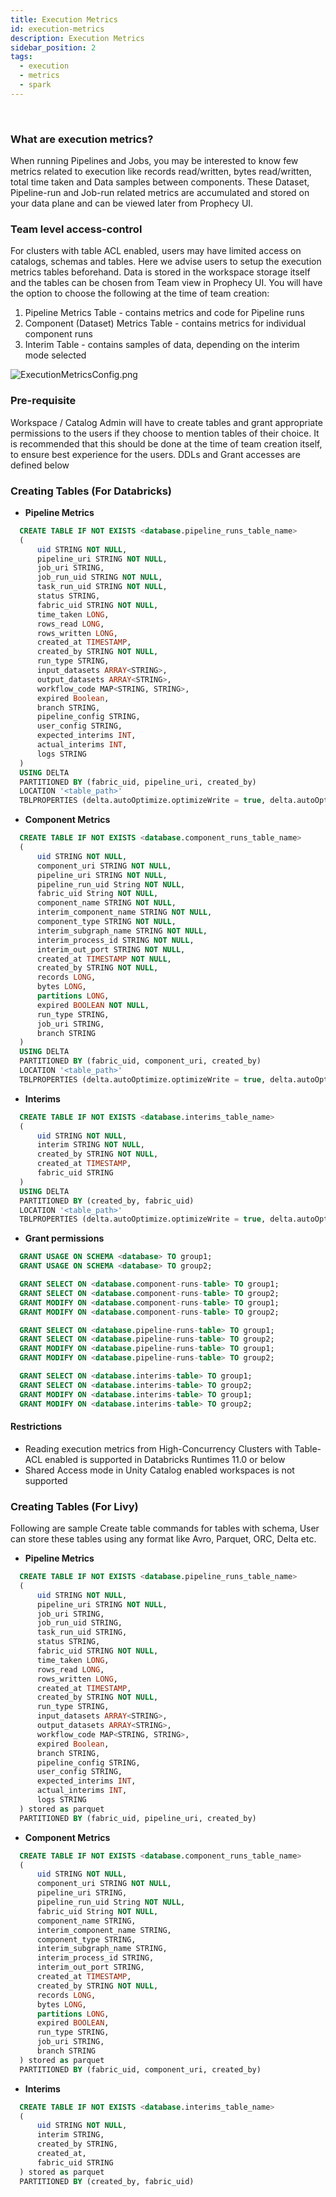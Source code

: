 ```yaml
---
title: Execution Metrics
id: execution-metrics
description: Execution Metrics
sidebar_position: 2
tags:
  - execution
  - metrics
  - spark
---
```


<br/>

### What are execution metrics?

When running Pipelines and Jobs, you may be interested to know few metrics related to execution like records
read/written, bytes read/written, total time taken and Data samples between components. These Dataset, Pipeline-run and
Job-run related metrics are accumulated and stored on your data plane and can be viewed later from Prophecy UI.

### Team level access-control

For clusters with table ACL enabled, users may have limited access on catalogs, schemas and tables. Here we advise
users to setup the execution metrics tables beforehand. Data is stored in the workspace storage itself and the
tables can be chosen from Team view in Prophecy UI.
You will have the option to choose the following at the time of team creation:

1.  Pipeline Metrics Table - contains metrics and code for Pipeline runs
2.  Component (Dataset) Metrics Table - contains metrics for individual component runs
3.  Interim Table - contains samples of data, depending on the interim mode selected

![ExecutionMetricsConfig.png](img/ExecutionMetricsConfig.png)

### Pre-requisite

Workspace / Catalog Admin will have to create tables and grant appropriate permissions to the users if they choose
to mention tables of their choice.
It is recommended that this should be done at the time of team creation itself, to ensure best experience for the users.
DDLs and Grant accesses are defined below

### Creating Tables (For Databricks)

- **Pipeline Metrics**

```sql
  CREATE TABLE IF NOT EXISTS <database.pipeline_runs_table_name>
  (
      uid STRING NOT NULL,
      pipeline_uri STRING NOT NULL,
      job_uri STRING,
      job_run_uid STRING NOT NULL,
      task_run_uid STRING NOT NULL,
      status STRING,
      fabric_uid STRING NOT NULL,
      time_taken LONG,
      rows_read LONG,
      rows_written LONG,
      created_at TIMESTAMP,
      created_by STRING NOT NULL,
      run_type STRING,
      input_datasets ARRAY<STRING>,
      output_datasets ARRAY<STRING>,
      workflow_code MAP<STRING, STRING>,
      expired Boolean,
      branch STRING,
      pipeline_config STRING,
      user_config STRING,
      expected_interims INT,
      actual_interims INT,
      logs STRING
  )
  USING DELTA
  PARTITIONED BY (fabric_uid, pipeline_uri, created_by)
  LOCATION '<table_path>'
  TBLPROPERTIES (delta.autoOptimize.optimizeWrite = true, delta.autoOptimize.autoCompact = true)
```

- **Component Metrics**

```sql
  CREATE TABLE IF NOT EXISTS <database.component_runs_table_name>
  (
      uid STRING NOT NULL,
      component_uri STRING NOT NULL,
      pipeline_uri STRING NOT NULL,
      pipeline_run_uid String NOT NULL,
      fabric_uid String NOT NULL,
      component_name STRING NOT NULL,
      interim_component_name STRING NOT NULL,
      component_type STRING NOT NULL,
      interim_subgraph_name STRING NOT NULL,
      interim_process_id STRING NOT NULL,
      interim_out_port STRING NOT NULL,
      created_at TIMESTAMP NOT NULL,
      created_by STRING NOT NULL,
      records LONG,
      bytes LONG,
      partitions LONG,
      expired BOOLEAN NOT NULL,
      run_type STRING,
      job_uri STRING,
      branch STRING
  )
  USING DELTA
  PARTITIONED BY (fabric_uid, component_uri, created_by)
  LOCATION '<table_path>'
  TBLPROPERTIES (delta.autoOptimize.optimizeWrite = true, delta.autoOptimize.autoCompact = true)
```

- **Interims**

```sql
  CREATE TABLE IF NOT EXISTS <database.interims_table_name>
  (
      uid STRING NOT NULL,
      interim STRING NOT NULL,
      created_by STRING NOT NULL,
      created_at TIMESTAMP,
      fabric_uid STRING
  )
  USING DELTA
  PARTITIONED BY (created_by, fabric_uid)
  LOCATION '<table_path>'
  TBLPROPERTIES (delta.autoOptimize.optimizeWrite = true, delta.autoOptimize.autoCompact = true)
```

- **Grant permissions**

```sql
  GRANT USAGE ON SCHEMA <database> TO group1;
  GRANT USAGE ON SCHEMA <database> TO group2;

  GRANT SELECT ON <database.component-runs-table> TO group1;
  GRANT SELECT ON <database.component-runs-table> TO group2;
  GRANT MODIFY ON <database.component-runs-table> TO group1;
  GRANT MODIFY ON <database.component-runs-table> TO group2;

  GRANT SELECT ON <database.pipeline-runs-table> TO group1;
  GRANT SELECT ON <database.pipeline-runs-table> TO group2;
  GRANT MODIFY ON <database.pipeline-runs-table> TO group1;
  GRANT MODIFY ON <database.pipeline-runs-table> TO group2;

  GRANT SELECT ON <database.interims-table> TO group1;
  GRANT SELECT ON <database.interims-table> TO group2;
  GRANT MODIFY ON <database.interims-table> TO group1;
  GRANT MODIFY ON <database.interims-table> TO group2;
```
#### Restrictions

- Reading execution metrics from High-Concurrency Clusters with Table-ACL enabled is supported in Databricks
  Runtimes 11.0 or below
- Shared Access mode in Unity Catalog enabled workspaces is not supported

### Creating Tables (For Livy)
Following are sample Create table commands for tables with schema, User can store these tables using any format like Avro, Parquet, ORC, Delta etc.

- **Pipeline Metrics**
```sql
  CREATE TABLE IF NOT EXISTS <database.pipeline_runs_table_name>
  (
      uid STRING NOT NULL,
      pipeline_uri STRING NOT NULL,
      job_uri STRING,
      job_run_uid STRING,
      task_run_uid STRING,
      status STRING,
      fabric_uid STRING NOT NULL,
      time_taken LONG,
      rows_read LONG,
      rows_written LONG,
      created_at TIMESTAMP,
      created_by STRING NOT NULL,
      run_type STRING,
      input_datasets ARRAY<STRING>,
      output_datasets ARRAY<STRING>,
      workflow_code MAP<STRING, STRING>,
      expired Boolean,
      branch STRING,
      pipeline_config STRING,
      user_config STRING,
      expected_interims INT,
      actual_interims INT,
      logs STRING
  ) stored as parquet
  PARTITIONED BY (fabric_uid, pipeline_uri, created_by)
```

- **Component Metrics**

```sql
  CREATE TABLE IF NOT EXISTS <database.component_runs_table_name>
  (
      uid STRING NOT NULL,
      component_uri STRING NOT NULL,
      pipeline_uri STRING,
      pipeline_run_uid String NOT NULL,
      fabric_uid String NOT NULL,
      component_name STRING,
      interim_component_name STRING,
      component_type STRING,
      interim_subgraph_name STRING,
      interim_process_id STRING,
      interim_out_port STRING,
      created_at TIMESTAMP,
      created_by STRING NOT NULL,
      records LONG,
      bytes LONG,
      partitions LONG,
      expired BOOLEAN,
      run_type STRING,
      job_uri STRING,
      branch STRING
  ) stored as parquet
  PARTITIONED BY (fabric_uid, component_uri, created_by)
```

- **Interims**

```sql
  CREATE TABLE IF NOT EXISTS <database.interims_table_name>
  (
      uid STRING NOT NULL,
      interim STRING,
      created_by STRING,
      created_at,
      fabric_uid STRING
  ) stored as parquet
  PARTITIONED BY (created_by, fabric_uid)
```

